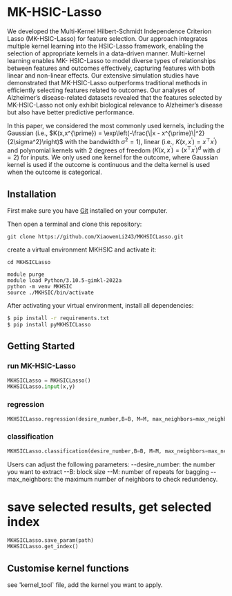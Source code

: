 # MK-HSIC-Lasso

We developed the Multi-Kernel Hilbert-Schmidt Independence Criterion Lasso (MK-HSIC-Lasso)
for feature selection. Our approach integrates multiple kernel learning into the HSIC-Lasso framework,
enabling the selection of appropriate kernels in a data-driven manner. Multi-kernel learning enables MK-
HSIC-Lasso to model diverse types of relationships between features and outcomes effectively, capturing
features with both linear and non-linear effects. Our extensive simulation studies have demonstrated that
MK-HSIC-Lasso outperforms traditional methods in efficiently selecting features related to outcomes. Our
analyses of Alzheimer’s disease-related datasets revealed that the features selected by MK-HSIC-Lasso not
only exhibit biological relevance to Alzheimer’s disease but also have better predictive performance.

In this paper, we considered the most commonly used kernels, including the Gaussian (i.e., $K(x,x^{\prime}) = \exp\left(-\frac{\|x - x^{\prime}\|^2}{2\sigma^2}\right)$ with the bandwidth $\sigma^2 = 1$), linear (i.e., $K(x,x^{\prime}) = x^\top x^{\prime}$) and polynomial kernels with 2 degrees of freedom ($K(x,x^{\prime}) = (x^\top x^{\prime})^d$ with $d=2$) for inputs. We only used one kernel for the outcome, where Gaussian kernel is used if the outcome is continuous and the delta kernel is used when the outcome is categorical. 


## Installation


First make sure you have [Git](https://git-scm.com/downloads) installed on your computer.

Then open a terminal and clone this repository:

```
git clone https://github.com/XiaowenLi243/MKHSICLasso.git
```

create a virtual environment MKHSIC and activate it:

```
cd MKHSICLasso

module purge
module load Python/3.10.5-gimkl-2022a
python -m venv MKHSIC 
source ./MKHSIC/bin/activate

```
After activating your virtual environment, install all dependencies:

```sh
$ pip install -r requirements.txt
$ pip install pyMKHSICLasso
```

## Getting Started

### run MK-HSIC-Lasso 

```py
MKHSICLasso = MKHSICLasso()
MKHSICLasso.input(x,y)
```

### regression 
``` py
MKHSICLasso.regression(desire_number,B=B, M=M, max_neighbors=max_neighbors)
```

### classification

```py
MKHSICLasso.classification(desire_number,B=B, M=M, max_neighbors=max_neighbors)
```

Users can adjust the following parameters: 
--desire_number: the number you want to extract
--B: block size
--M: number of repeats for bagging
--max_neighbors: the maximum number of neighbors to check redundency.


# save selected results, get selected index 

```py
MKHSICLasso.save_param(path)
MKHSICLasso.get_index() 
```

## Customise kernel functions

see 'kernel_tool` file, add the kernel you want to apply.

